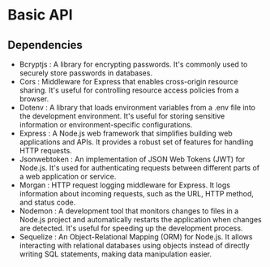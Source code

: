 # Basic API 

## Dependencies
- Bcryptjs : A library for encrypting passwords. It's commonly used to securely store passwords in databases.
- Cors : Middleware for Express that enables cross-origin resource sharing. It's useful for controlling resource access policies from a browser.
- Dotenv : A library that loads environment variables from a .env file into the development environment. It's useful for storing sensitive information or environment-specific configurations.
- Express : A Node.js web framework that simplifies building web applications and APIs. It provides a robust set of features for handling HTTP requests.
- Jsonwebtoken : An implementation of JSON Web Tokens (JWT) for Node.js. It's used for authenticating requests between different parts of a web application or service.
- Morgan : HTTP request logging middleware for Express. It logs information about incoming requests, such as the URL, HTTP method, and status code.
- Nodemon : A development tool that monitors changes to files in a Node.js project and automatically restarts the application when changes are detected. It's useful for speeding up the development process.
- Sequelize : An Object-Relational Mapping (ORM) for Node.js. It allows interacting with relational databases using objects instead of directly writing SQL statements, making data manipulation easier.